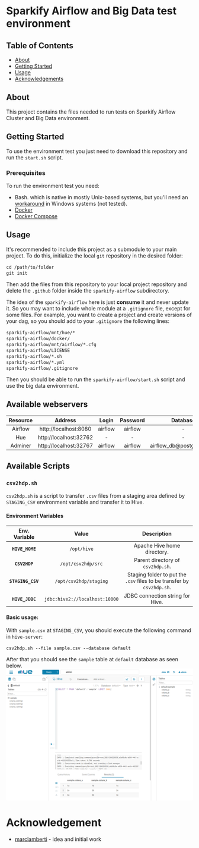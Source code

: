 # Sparkify Airflow and Big Data test environment

## Table of Contents

- [About](#about)
- [Getting Started](#getting_started)
- [Usage](#usage)
- [Acknowledgements](#ack)

## About <a name = "about"></a>

This project contains the files needed to run tests on Sparkify Airflow Cluster and Big Data environment.

## Getting Started <a name = "getting_started"></a>
To use the environment test you just need to download this repository and run the `start.sh` script.

### Prerequisites

To run the environment test you need:
- Bash. which is native in mostly Unix-based systems, but you'll need an [workaround](https://itsfoss.com/install-bash-on-windows/#:~:text=Bash%20on%20Windows%20provides%20a,that%20you%20find%20on%20Linux.) in Windows systems (not tested).
- [Docker](https://www.docker.com/)
- [Docker Compose](https://docs.docker.com/compose/)

## Usage <a name = "usage"></a>
It's recommended to include this project as a submodule to your main project. To do this, initialize the local `git` repository in the desired folder:
```
cd /path/to/folder
git init
```
Then add the files from this repository to your local project repository and delete the `.github` folder inside the `sparkify-airflow` subdirectory.

The idea of the `sparkify-airflow` here is just **consume** it and never update it. So you may want to include whole module at a `.gitignore` file, except for some files. For example, you want to create a project and create versions of your dag, so you should add to your `.gitignore` the following lines:
```
sparkify-airflow/mnt/hue/*
sparkify-airflow/docker/
sparkify-airflow/mnt/airflow/*.cfg
sparkify-airflow/LICENSE
sparkify-airflow/*.sh
sparkify-airflow/*.yml
sparkify-airflow/.gitignore
```
Then you should be able to run the `sparkify-airflow/start.sh` script and use the big data environment.

## Available webservers
| Resource 	|         Address        	|  Login  	| Password 	|  Database  	|
|:--------:	|:----------------------:	|:-------:	|:--------:	|:----------:	|
|  Airflow 	|  http://localhost:8080 	| airflow 	|  airflow 	|      -     	|
|    Hue   	| http://localhost:32762 	|    -    	|     -    	|      -     	|
|  Adminer 	| http://localhost:32767 	| airflow 	|  airflow 	| airflow_db@postgres:5432 	|

## Available Scripts
### `csv2hdp.sh`
`csv2hdp.sh` is a script to transfer `.csv` files from a staging area defined by `STAGING_CSV` environment variable and transfer it to Hive.

#### Environment Variables
| Env. Variable 	|             Value            	|                               Description                              	|
|:-------------:	|:----------------------------:	|:----------------------------------------------------------------------:	|
|    **`HIVE_HOME`**    	|       `/opt/hive`       	| Apache Hive home directory.                                      	|
|    **`CSV2HDP`**    	|       `/opt/csv2hdp/src`       	| Parent directory of `csv2hdp.sh`.                                       	|
|  **`STAGING_CSV`**  	|     `/opt/csv2hdp/staging`     	| Staging folder to put the `.csv` files to be transfer by `csv2hdp.sh`. 	|
|   **`HIVE_JDBC`**   	| `jdbc:hive2://localhost:10000` 	| JDBC connection string for Hive.                                       	|

#### Basic usage:
With `sample.csv` at `STAGING_CSV`, you should execute the following command in `hive-server`:
```
csv2hdp.sh --file sample.csv --database default
```
After that you should see the `sample` table at `default` database as seen below.
![hue-csv-sample](img/hue-csv-sample.png)

# Acknowledgement <a name = "ack"></a>
- [marclamberti](https://github.com/marclamberti) - idea and initial work
